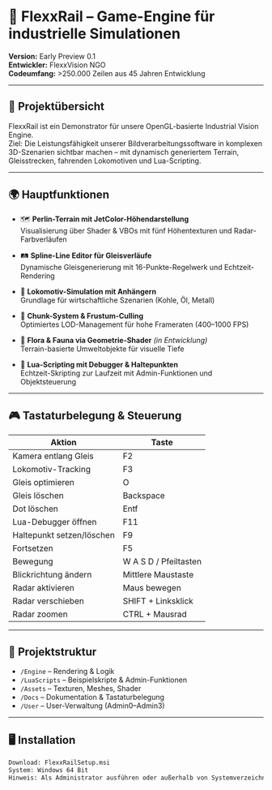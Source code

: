 # 🚂 FlexxRail – Game-Engine für industrielle Simulationen

**Version:** Early Preview 0.1  
**Entwickler:** FlexxVision NGO  
**Codeumfang:** >250.000 Zeilen aus 45 Jahren Entwicklung

---

## 🧭 Projektübersicht

FlexxRail ist ein Demonstrator für unsere OpenGL-basierte Industrial Vision Engine.  
Ziel: Die Leistungsfähigkeit unserer Bildverarbeitungssoftware in komplexen 3D-Szenarien sichtbar machen – mit dynamisch generiertem Terrain, Gleisstrecken, fahrenden Lokomotiven und Lua-Scripting.

---

## 🌍 Hauptfunktionen

- 🗺️ **Perlin-Terrain mit JetColor-Höhendarstellung**  
  Visualisierung über Shader & VBOs mit fünf Höhentexturen und Radar-Farbverläufen

- 🛤️ **Spline-Line Editor für Gleisverläufe**  
  Dynamische Gleisgenerierung mit 16-Punkte-Regelwerk und Echtzeit-Rendering

- 🚆 **Lokomotiv-Simulation mit Anhängern**  
  Grundlage für wirtschaftliche Szenarien (Kohle, Öl, Metall)

- 🧮 **Chunk-System & Frustum-Culling**  
  Optimiertes LOD-Management für hohe Frameraten (400–1000 FPS)

- 🌳 **Flora & Fauna via Geometrie-Shader** *(in Entwicklung)*  
  Terrain-basierte Umweltobjekte für visuelle Tiefe

- 🧵 **Lua-Scripting mit Debugger & Haltepunkten**  
  Echtzeit-Skripting zur Laufzeit mit Admin-Funktionen und Objektsteuerung

---

## 🎮 Tastaturbelegung & Steuerung

| Aktion | Taste |
|--------|-------|
| Kamera entlang Gleis | F2 |
| Lokomotiv-Tracking | F3 |
| Gleis optimieren | O |
| Gleis löschen | Backspace |
| Dot löschen | Entf |
| Lua-Debugger öffnen | F11 |
| Haltepunkt setzen/löschen | F9 |
| Fortsetzen | F5 |
| Bewegung | W A S D / Pfeiltasten |
| Blickrichtung ändern | Mittlere Maustaste |
| Radar aktivieren | Maus bewegen |
| Radar verschieben | SHIFT + Linksklick |
| Radar zoomen | CTRL + Mausrad |

---

## 📁 Projektstruktur

- `/Engine` – Rendering & Logik
- `/LuaScripts` – Beispielskripte & Admin-Funktionen
- `/Assets` – Texturen, Meshes, Shader
- `/Docs` – Dokumentation & Tastaturbelegung
- `/User` – User-Verwaltung (Admin0–Admin3)

---

## 🖥️ Installation

```bash
Download: FlexxRailSetup.msi  
System: Windows 64 Bit  
Hinweis: Als Administrator ausführen oder außerhalb von Systemverzeichnissen installieren
